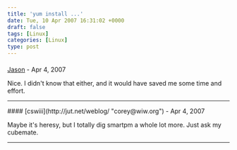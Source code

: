 ```yaml
---
title: 'yum install ...'
date: Tue, 10 Apr 2007 16:31:02 +0000
draft: false
tags: [Linux]
categories: [Linux]
type: post
---
```



#### 
[Jason](http://glutt.com "jlc@glutt.com") - <time datetime="2007-04-12 00:39:17">Apr 4, 2007</time>

Nice. I didn't know that either, and it would have saved me some time and effort.
<hr />
#### 
[cswiii](http://jut.net/weblog/ "corey@wiw.org") - <time datetime="2007-04-12 23:17:42">Apr 4, 2007</time>

Maybe it's heresy, but I totally dig smartpm a whole lot more. Just ask my cubemate.
<hr />

